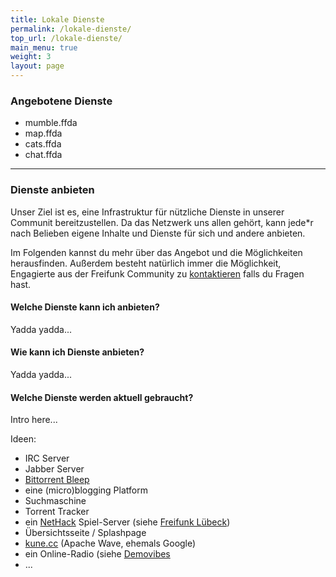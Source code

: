 ```yaml
---
title: Lokale Dienste
permalink: /lokale-dienste/
top_url: /lokale-dienste/
main_menu: true
weight: 3
layout: page
---
```



### Angebotene Dienste

* mumble.ffda
* map.ffda
* cats.ffda
* chat.ffda

* * *

### Dienste anbieten

Unser Ziel ist es, eine Infrastruktur für nützliche Dienste in unserer Communit bereitzustellen. Da das Netzwerk uns allen gehört, kann jede*r nach Belieben eigene Inhalte und Dienste für sich und andere anbieten.

Im Folgenden kannst du mehr über das Angebot und die Möglichkeiten herausfinden. Außerdem besteht natürlich immer die Möglichkeit, Engagierte aus der Freifunk Community zu [kontaktieren](/kontakt) falls du Fragen hast.

#### Welche Dienste kann ich anbieten?

Yadda yadda...

#### Wie kann ich Dienste anbieten?


Yadda yadda...

#### Welche Dienste werden aktuell gebraucht?

Intro here...

Ideen:

* IRC Server
* Jabber Server
* [Bittorrent Bleep](http://labs.bittorrent.com/bleep/index.html)
* eine (micro)blogging Platform
* Suchmaschine
* Torrent Tracker
* ein [NetHack](http://www.nethack.org/common/index.html) Spiel-Server (siehe [Freifunk Lübeck](http://luebeck.freifunk.net/wiki/NetHack))
* Übersichtsseite / Splashpage
* [kune.cc](kune.cc) (Apache Wave, ehemals Google)
* ein Online-Radio (siehe [Demovibes](https://gitorious.org/demovibes)
* ...

